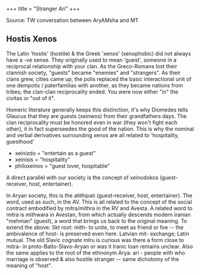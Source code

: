 +++
title = "Stranger Ari"
+++

Source: TW conversation between AryAMsha and MT

## Hostis Xenos
The Latin 'hostis' (hostile) & the Greek 'xenos' (xenophobic) did not always have a -ve sense. They originally used to mean 'guest', someone in a reciprocal relationship with your clan. As the Greco-Romans lost their clannish society, "guests" became "enemies" and "strangers". As their clans grew, cities came up, the polis replaced the basic interactional unit of one dempotis / paterfamilias with another, as they became nations from tribes; the clan-clan reciprocality ended. You were now either "in" the civitas or "out of it".

Homeric literature generally keeps this distinction, it's why Diomedes tells Glaucus that they are guests (xeinwos) from their grandfathers days. The clan reciprocality must be honored even in war (they won't fight each other), it in fact superseedes the good of the nation. This is why the nominal and verbal derivatives surrounding xenos are all related to 'hospitality, guesthood'

- xeinizdo = "entertain as a guest"
- xeinisis = "hospitality"
- philoxeinos = "guest lover, hospitable"

A direct parallel with our society is the concept of xeinodokos (guest-receiver, host, entertainer).

In Aryan society, this is the atithipati (guest-receiver, host, entertainer). The word, used as such, in the AV. This is all related to the concept of the social contract embodified by mitra/mithra in the RV and Avesta. A related word to mitra is mithwara in Avestan, from which actually descends modern iranian "mehman" (guest), a word that brings us back to the original meaning. To extend the above: Skt root: mith- to unite, to meet as friend or foe -- the ambivalence of host- is preserved even here. Latvian mit- exchange; Latin mutual. The old Slavic cognate mIru is curious was there a form close to mitra- in proto-Balto-Slavo-Aryan or was it Iranic loan remains unclear. Also the same applies to the root of the ethnonym Arya: ari - people with who marriage is observed & also hostile stranger -- same dichotomy of the meaning of "host".